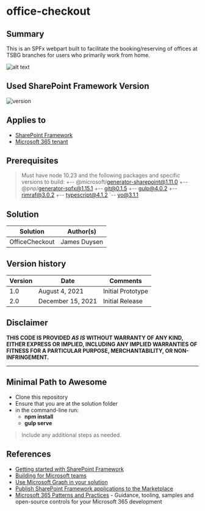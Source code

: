# office-checkout

## Summary

This is an SPFx webpart built to facilitate the booking/reserving of offices at TSBG branches for users who primarily work from home.

![alt text](https://github.com/jduysen/OfficeCheckout/blob/main/OfficeCheckout-Home-and-19-more%20(1).gif?raw=true)

## Used SharePoint Framework Version

![version](https://img.shields.io/badge/version-1.11-green.svg)

## Applies to

- [SharePoint Framework](https://aka.ms/spfx)
- [Microsoft 365 tenant](https://docs.microsoft.com/en-us/sharepoint/dev/spfx/set-up-your-developer-tenant)

## Prerequisites

> Must have node 10.23 and the following packages and specific versions to build:
+-- @microsoft/generator-sharepoint@1.11.0
+-- @pnp/generator-spfx@1.15.1
+-- git@0.1.5
+-- gulp@4.0.2
+-- rimraf@3.0.2
+-- typescript@4.1.2
`-- yo@3.1.1

## Solution

Solution|Author(s)
--------|---------
OfficeCheckout | James Duysen

## Version history

Version|Date|Comments
-------|----|--------
1.0|August 4, 2021|Initial Prototype
2.0|December 15, 2021|Initial Release

## Disclaimer

**THIS CODE IS PROVIDED *AS IS* WITHOUT WARRANTY OF ANY KIND, EITHER EXPRESS OR IMPLIED, INCLUDING ANY IMPLIED WARRANTIES OF FITNESS FOR A PARTICULAR PURPOSE, MERCHANTABILITY, OR NON-INFRINGEMENT.**

---

## Minimal Path to Awesome

- Clone this repository
- Ensure that you are at the solution folder
- in the command-line run:
  - **npm install**
  - **gulp serve**

> Include any additional steps as needed.

## References

- [Getting started with SharePoint Framework](https://docs.microsoft.com/en-us/sharepoint/dev/spfx/set-up-your-developer-tenant)
- [Building for Microsoft teams](https://docs.microsoft.com/en-us/sharepoint/dev/spfx/build-for-teams-overview)
- [Use Microsoft Graph in your solution](https://docs.microsoft.com/en-us/sharepoint/dev/spfx/web-parts/get-started/using-microsoft-graph-apis)
- [Publish SharePoint Framework applications to the Marketplace](https://docs.microsoft.com/en-us/sharepoint/dev/spfx/publish-to-marketplace-overview)
- [Microsoft 365 Patterns and Practices](https://aka.ms/m365pnp) - Guidance, tooling, samples and open-source controls for your Microsoft 365 development
